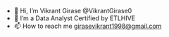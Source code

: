 - 👋 Hi, I’m Vikrant Girase @VikrantGirase0
- 👀 I’m a Data Analyst Certified by ETLHIVE
- 📫 How to reach me girasevikrant1998@gmail.com


<!---
VikrantGirase0/VikrantGirase0 is a ✨ special ✨ repository because its `README.md` (this file) appears on your GitHub profile.
You can click the Preview link to take a look at your changes.
--->
